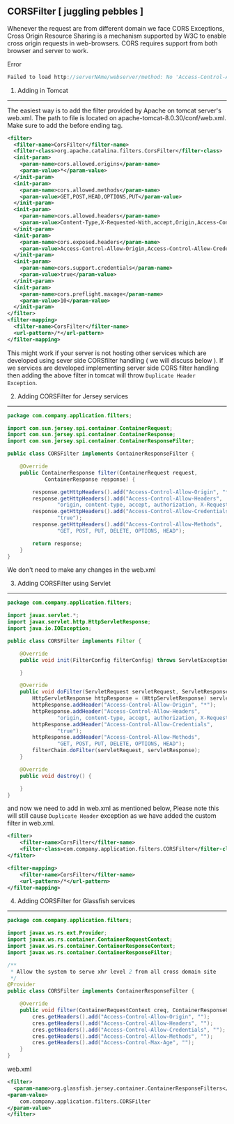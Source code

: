 CORSFilter [ juggling pebbles ]
--------------------------
Whenever the request are from different domain we face CORS Exceptions, Cross Origin Resource Sharing is a mechanism supported by W3C to enable cross origin requests in web-browsers. CORS requires support from both browser and server to work.

Error
```javascript
Failed to load http://serverNAme/webserver/method: No 'Access-Control-Allow-Origin' header is present on the requested resource. Origin 'http://serverNAme:8080' is therefore not allowed access.
```

1. Adding <filter> in Tomcat
--------
The easiest way is to add the filter provided by Apache on tomcat server's web.xml. The path to file is located on apache-tomcat-8.0.30/conf/web.xml. Make sure to add the <filter> before ending </web-app> tag.

```xml
<filter>
  <filter-name>CorsFilter</filter-name>
  <filter-class>org.apache.catalina.filters.CorsFilter</filter-class>
  <init-param>
    <param-name>cors.allowed.origins</param-name>
    <param-value>*</param-value>
  </init-param>
  <init-param>
    <param-name>cors.allowed.methods</param-name>
    <param-value>GET,POST,HEAD,OPTIONS,PUT</param-value>
  </init-param>
  <init-param>
    <param-name>cors.allowed.headers</param-name>
    <param-value>Content-Type,X-Requested-With,accept,Origin,Access-Control-Request-Method,Access-Control-Request-Headers</param-value>
  </init-param>
  <init-param>
    <param-name>cors.exposed.headers</param-name>
    <param-value>Access-Control-Allow-Origin,Access-Control-Allow-Credentials</param-value>
  </init-param>
  <init-param>
    <param-name>cors.support.credentials</param-name>
    <param-value>true</param-value>
  </init-param>
  <init-param>
    <param-name>cors.preflight.maxage</param-name>
    <param-value>10</param-value>
  </init-param>
</filter>
<filter-mapping>
  <filter-name>CorsFilter</filter-name>
  <url-pattern>/*</url-pattern>
</filter-mapping>
```
This might work if your server is not hosting other services which are developed using sever side CORSfilter handling ( we will discuss below ). If we services are developed implementing server side CORS filter handling then adding the above filter in tomcat will throw `Duplicate Header Exception`.

2. Adding CORSFilter for Jersey services
------
```java
package com.company.application.filters;

import com.sun.jersey.spi.container.ContainerRequest;
import com.sun.jersey.spi.container.ContainerResponse;
import com.sun.jersey.spi.container.ContainerResponseFilter;

public class CORSFilter implements ContainerResponseFilter {

	@Override
	public ContainerResponse filter(ContainerRequest request,
			ContainerResponse response) {

		response.getHttpHeaders().add("Access-Control-Allow-Origin", "*");
		response.getHttpHeaders().add("Access-Control-Allow-Headers",
				"origin, content-type, accept, authorization, X-Request-With");
		response.getHttpHeaders().add("Access-Control-Allow-Credentials",
				"true");
		response.getHttpHeaders().add("Access-Control-Allow-Methods",
				"GET, POST, PUT, DELETE, OPTIONS, HEAD");

		return response;
	}
}
```
We don't need to make any changes in the web.xml

3. Adding CORSFilter using Servlet  
--------
```java
package com.company.application.filters;

import javax.servlet.*;
import javax.servlet.http.HttpServletResponse;
import java.io.IOException;

public class CORSFilter implements Filter {

	@Override
    public void init(FilterConfig filterConfig) throws ServletException {

    }

    @Override
    public void doFilter(ServletRequest servletRequest, ServletResponse servletResponse, FilterChain filterChain) throws IOException, ServletException {
        HttpServletResponse httpResponse = (HttpServletResponse) servletResponse;
        httpResponse.addHeader("Access-Control-Allow-Origin", "*");
        httpResponse.addHeader("Access-Control-Allow-Headers",
				"origin, content-type, accept, authorization, X-Request-With");
        httpResponse.addHeader("Access-Control-Allow-Credentials",
				"true");
        httpResponse.addHeader("Access-Control-Allow-Methods",
				"GET, POST, PUT, DELETE, OPTIONS, HEAD");
        filterChain.doFilter(servletRequest, servletResponse);
    }

    @Override
    public void destroy() {

    }
}
```
and now we need to add <filter> in web.xml as mentioned below, Please note this will still cause `Duplicate Header` exception as we have added the custom filter in web.xml.

```xml
<filter>
    <filter-name>CorsFilter</filter-name>
    <filter-class>com.company.application.filters.CORSFilter</filter-class>
</filter>

<filter-mapping>
    <filter-name>CorsFilter</filter-name>
    <url-pattern>/*</url-pattern>
</filter-mapping>
```

4. Adding CORSFilter for Glassfish services
------------
```java
package com.company.application.filters;

import javax.ws.rs.ext.Provider;
import javax.ws.rs.container.ContainerRequestContext;
import javax.ws.rs.container.ContainerResponseContext;
import javax.ws.rs.container.ContainerResponseFilter;

/**
 * Allow the system to serve xhr level 2 from all cross domain site
 */
@Provider
public class CORSFilter implements ContainerResponseFilter {

	@Override
    public void filter(ContainerRequestContext creq, ContainerResponseContext cres) {
        cres.getHeaders().add("Access-Control-Allow-Origin", "");
        cres.getHeaders().add("Access-Control-Allow-Headers", "");
        cres.getHeaders().add("Access-Control-Allow-Credentials", "");
        cres.getHeaders().add("Access-Control-Allow-Methods", "");
        cres.getHeaders().add("Access-Control-Max-Age", "");
    }
}
```
web.xml
```xml
<filter>
  <param-name>org.glassfish.jersey.container.ContainerResponseFilters</param-name>
<param-value>
    com.company.application.filters.CORSFilter
</param-value>
</filter>
```
